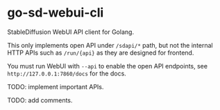 # go-sd-webui-cli

StableDiffusion WebUI API client for Golang.

This only implements open API under `/sdapi/*` path, but not the internal HTTP APIs such as `/run/{api}` as they are designed for frontend.

You must run WebUI with `--api` to enable the open API endpoints, see `http://127.0.0.1:7860/docs` for the docs.

TODO: implement important APIs.

TODO: add comments.
